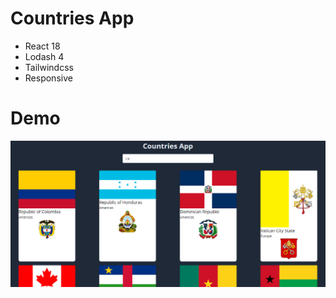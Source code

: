 # Countries App

* React 18
* Lodash 4
* Tailwindcss
* Responsive

# Demo

![demo](https://raw.githubusercontent.com/MrNyG25/countries-app-react/master/countries-app.png)
